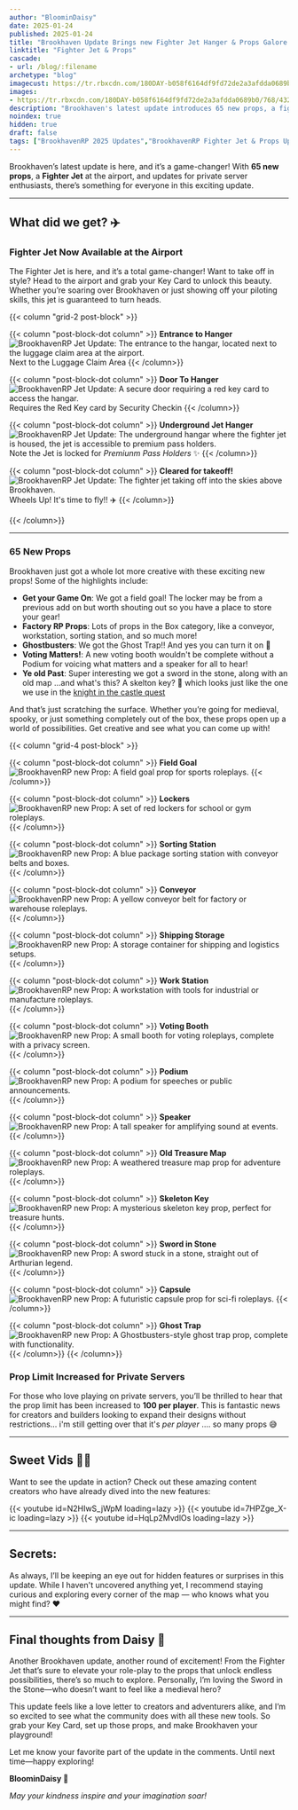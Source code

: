 ```yaml
---
author: "BloominDaisy"
date: 2025-01-24
published: 2025-01-24
title: "Brookhaven Update Brings new Fighter Jet Hanger & Props Galore!"
linktitle: "Fighter Jet & Props"
cascade:
- url: /blog/:filename
archetype: "blog"
imagecust: https://tr.rbxcdn.com/180DAY-b058f6164df9fd72de2a3afdda0689b0/768/432/Image/Webp/noFilter
images:
- https://tr.rbxcdn.com/180DAY-b058f6164df9fd72de2a3afdda0689b0/768/432/Image/Webp/noFilter
description: "Brookhaven's latest update introduces 65 new props, a fighter jet at the airport, and an increased prop limit for private servers!"
noindex: true
hidden: true
draft: false
tags: ["BrookhavenRP 2025 Updates","BrookhavenRP Fighter Jet & Props Update" ]
---
```


Brookhaven’s latest update is here, and it’s a game-changer! With **65 new props**, a **Fighter Jet** at the airport, and updates for private server enthusiasts, there’s something for everyone in this exciting update.

---

## What did we get? ✈️

### Fighter Jet Now Available at the Airport

The Fighter Jet is here, and it’s a total game-changer! Want to take off in style? Head to the airport and grab your Key Card to unlock this beauty. Whether you’re soaring over Brookhaven or just showing off your piloting skills, this jet is guaranteed to turn heads. 


{{< column "grid-2 post-block" >}}

{{< column "post-block-dot column" >}}
**Entrance to Hanger**
![BrookhavenRP Jet Update: The entrance to the hangar, located next to the luggage claim area at the airport.](/images/blog/fighter_jet_&_props_update_jet_entrance.webp)
Next to the Luggage Claim Area
{{< /column>}}

{{< column "post-block-dot column" >}}
**Door To Hanger**
![BrookhavenRP Jet Update: A secure door requiring a red key card to access the hangar.](/images/blog/fighter_jet_&_props_update_jet_entrance_door.webp)
Requires the Red Key card by Security Checkin
{{< /column>}}

{{< column "post-block-dot column" >}}
**Underground Jet Hanger**
![BrookhavenRP Jet Update: The underground hangar where the fighter jet is housed, the jet is accessible to premium pass holders.](/images/blog/fighter_jet_&_props_update_jet_room.webp)
Note the Jet is locked for _Premiunm Pass Holders_ ✨
{{< /column>}}

{{< column "post-block-dot column" >}}
**Cleared for takeoff!**
![BrookhavenRP Jet Update: The fighter jet taking off into the skies above Brookhaven.](/images/blog/fighter_jet_&_props_update_jet_door.webp)
Wheels Up! It's time to fly!! ✈️
{{< /column>}}


{{< /column>}}

---

### 65 New Props

Brookhaven just got a whole lot more creative with these exciting new props! Some of the highlights include:

- **Get your Game On**: We got a field goal! The locker may be from a previous add on but worth shouting out so you have a place to store your gear!
- **Factory RP Props**: Lots of props in the Box category, like a conveyor, workstation, sorting station, and so much more!
- **Ghostbusters**: We got the Ghost Trap!! And yes you can turn it on :stars:
- **Voting Matters!**: A new voting booth wouldn't be complete without a Podium for voicing what matters and a speaker for all to hear!
- **Ye old Past**: Super interesting we got a sword in the stone, along with an old map ...and what's this? A skelton key? 🤔 which looks just like the one we use in the [knight in the castle quest](/lore/quests/knight_of_the_castle/)

And that’s just scratching the surface. Whether you’re going for medieval, spooky, or just something completely out of the box, these props open up a world of possibilities. Get creative and see what you can come up with!

{{< column "grid-4 post-block" >}}

{{< column "post-block-dot column" >}}
**Field Goal**
![BrookhavenRP new Prop: A field goal prop for sports roleplays.](/images/blog/props_update_2025_field_goal.webp)
{{< /column>}}

{{< column "post-block-dot column" >}}
**Lockers**
![BrookhavenRP new Prop: A set of red lockers for school or gym roleplays.](/images/blog/props_update_2025_lockers.webp)
{{< /column>}}

{{< column "post-block-dot column" >}}
**Sorting Station**
![BrookhavenRP new Prop: A blue package sorting station with conveyor belts and boxes.](/images/blog/props_update_2025_package_sorting_station.webp)
{{< /column>}}

{{< column "post-block-dot column" >}}
**Conveyor**
![BrookhavenRP new Prop: A yellow conveyor belt for factory or warehouse roleplays.](/images/blog/props_update_2025_conveyor.webp)
{{< /column>}}

{{< column "post-block-dot column" >}}
**Shipping Storage**
![BrookhavenRP new Prop: A storage container for shipping and logistics setups.](/images/blog/props_update_2025_shipping_storage.webp)
{{< /column>}}

{{< column "post-block-dot column" >}}
**Work Station**
![BrookhavenRP new Prop: A workstation with tools for industrial or manufacture roleplays.](/images/blog/props_update_2025_shipping_workstation.webp)
{{< /column>}}

{{< column "post-block-dot column" >}}
**Voting Booth**
![BrookhavenRP new Prop: A small booth for voting roleplays, complete with a privacy screen.](/images/blog/props_update_2025_voting_booth.webp)
{{< /column>}}

{{< column "post-block-dot column" >}}
**Podium**
![BrookhavenRP new Prop: A podium for speeches or public announcements.](/images/blog/props_update_2025_podium.webp)
{{< /column>}}

{{< column "post-block-dot column" >}}
**Speaker**
![BrookhavenRP new Prop: A tall speaker for amplifying sound at events.](/images/blog/props_update_2025_speaker.webp)
{{< /column>}}


{{< column "post-block-dot column" >}}
**Old Treasure Map**
![BrookhavenRP new Prop: A weathered treasure map prop for adventure roleplays.](/images/blog/props_update_2025_old_map.webp)
{{< /column>}}

{{< column "post-block-dot column" >}}
**Skeleton Key**
![BrookhavenRP new Prop: A mysterious skeleton key prop, perfect for treasure hunts.](/images/blog/props_update_2025_skeleton_key.webp)
{{< /column>}}

{{< column "post-block-dot column" >}}
**Sword in Stone**
![BrookhavenRP new Prop: A sword stuck in a stone, straight out of Arthurian legend.](/images/blog/props_update_2025_sword_in_stone.webp)
{{< /column>}}

{{< column "post-block-dot column" >}}
**Capsule**
![BrookhavenRP new Prop: A futuristic capsule prop for sci-fi roleplays.](/images/blog/props_update_2025_capsule.webp)
{{< /column>}}

{{< column "post-block-dot column" >}}
**Ghost Trap**
![BrookhavenRP new Prop: A Ghostbusters-style ghost trap prop, complete with functionality.](/images/blog/props_update_2025_ghost_trap.webp)
{{< /column>}}
{{< /column>}}


### Prop Limit Increased for Private Servers

For those who love playing on private servers, you’ll be thrilled to hear that the prop limit has been increased to **100 per player**. This is fantastic news for creators and builders looking to expand their designs without restrictions... i'm still getting over that it's _per player_ .... so many props 😅

---

## Sweet Vids 🎥✨

Want to see the update in action? Check out these amazing content creators who have already dived into the new features:

<div class="grid-2 post-vid-dot">
{{< youtube id=N2HIwS_jWpM loading=lazy >}}
{{< youtube id=7HPZge_X-ic loading=lazy >}}
{{< youtube id=HqLp2MvdlOs loading=lazy >}}
</div>

---

## Secrets:

As always, I’ll be keeping an eye out for hidden features or surprises in this update. While I haven't uncovered anything yet, I recommend staying curious and exploring every corner of the map — who knows what you might find? :hearts:

---

## Final thoughts from Daisy 💜

Another Brookhaven update, another round of excitement! From the Fighter Jet that’s sure to elevate your role-play to the props that unlock endless possibilities, there’s so much to explore. Personally, I’m loving the Sword in the Stone—who doesn’t want to feel like a medieval hero?

This update feels like a love letter to creators and adventurers alike, and I’m so excited to see what the community does with all these new tools. So grab your Key Card, set up those props, and make Brookhaven your playground!

Let me know your favorite part of the update in the comments. Until next time—happy exploring!

**BloominDaisy 💜**

*May your kindness inspire and your imagination soar!*
